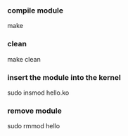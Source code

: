 ### compile module

make

### clean

make clean


### insert the module into the kernel

sudo insmod hello.ko

### remove module

sudo rmmod hello
